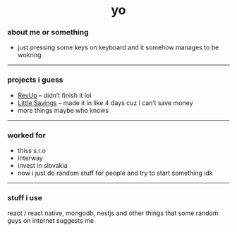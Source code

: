<h1 align="center">yo</h1>

### about me or something

- just pressing some keys on keyboard and it somehow manages to be wokring 

---

### projects i guess

- [RevUp](https://www.revupapp.eu/) – didn’t finish it lol
- [Little Savings](https://littlesavings.detlixx.com/) – made it in like 4 days cuz i can’t save money  
- more things maybe who knows  

---

### worked for

- thiss s.r.o  
- interway  
- invest in slovakia  
- now i just do random stuff for people and try to start something idk  

---

### stuff i use

react / react native, mongodb, nestjs and other things that some random guys on internet suggests me
